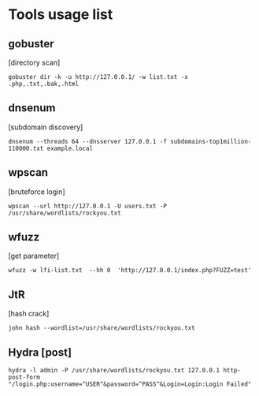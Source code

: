 # Tools usage list
## gobuster
[directory scan]
```console
gobuster dir -k -u http://127.0.0.1/ -w list.txt -x .php,.txt,.bak,.html
```
## dnsenum 
[subdomain discovery]
```console
dnsenum --threads 64 --dnsserver 127.0.0.1 -f subdomains-top1million-110000.txt example.local
```
## wpscan
[bruteforce login]
```console
wpscan --url http://127.0.0.1 -U users.txt -P /usr/share/wordlists/rockyou.txt
```
## wfuzz
[get parameter]
```console
wfuzz -w lfi-list.txt  --hh 0  'http://127.0.0.1/index.php?FUZZ=test'
```
## JtR
[hash crack]
```console
john hash --wordlist=/usr/share/wordlists/rockyou.txt
```
## Hydra [post]
```console
hydra -l admin -P /usr/share/wordlists/rockyou.txt 127.0.0.1 http-post-form "/login.php:username=^USER^&password=^PASS^&Login=Login:Login Failed"
```
